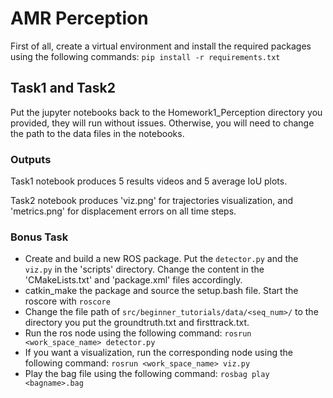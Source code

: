 # AMR Perception
First of all, create a virtual environment and install the required packages using the following commands:
```pip install -r requirements.txt```

## Task1 and Task2

Put the jupyter notebooks back to the Homework1_Perception directory you provided, they will run without issues.
Otherwise, you will need to change the path to the data files in the notebooks. 

### Outputs

Task1 notebook produces 5 results videos and 5 average IoU plots.

Task2 notebook produces 'viz.png' for trajectories visualization, and 'metrics.png' for displacement errors on all time steps.

### Bonus Task

- Create and build a new ROS package. Put the ```detector.py``` and the ```viz.py``` in the 'scripts' directory. Change the content in the 'CMakeLists.txt' and 'package.xml' files accordingly.
- catkin_make the package and source the setup.bash file. Start the roscore with ```roscore```
- Change the file path of ```src/beginner_tutorials/data/<seq_num>/``` to the directory you put the groundtruth.txt and firsttrack.txt. 
- Run the ros node using the following command:
```rosrun <work_space_name> detector.py```
- If you want a visualization, run the corresponding node using the following command:
```rosrun <work_space_name> viz.py```
- Play the bag file using the following command:
```rosbag play <bagname>.bag```
